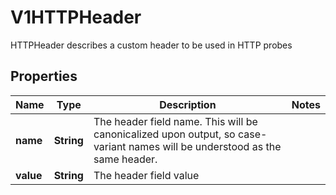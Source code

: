 

# V1HTTPHeader

HTTPHeader describes a custom header to be used in HTTP probes

## Properties

| Name | Type | Description | Notes |
|------------ | ------------- | ------------- | -------------|
|**name** | **String** | The header field name. This will be canonicalized upon output, so case-variant names will be understood as the same header. |  |
|**value** | **String** | The header field value |  |



